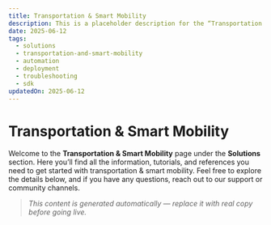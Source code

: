 ```yaml
---
title: Transportation & Smart Mobility
description: This is a placeholder description for the “Transportation & Smart Mobility” page, giving readers a quick overview of what they can expect to find here.
date: 2025-06-12
tags:
  - solutions
  - transportation-and-smart-mobility
  - automation
  - deployment
  - troubleshooting
  - sdk
updatedOn: 2025-06-12
---
```

# Transportation & Smart Mobility

Welcome to the **Transportation & Smart Mobility** page under the **Solutions** section. Here you’ll find all the information, tutorials, and references you need to get started with transportation & smart mobility. Feel free to explore the details below, and if you have any questions, reach out to our support or community channels.

> _This content is generated automatically — replace it with real copy before going live._ 
